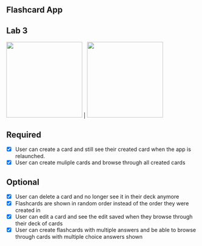 ## Flashcard App

## Lab 3

<img src="http://g.recordit.co/mIpTSicXwa.gif" width=200> | <img src="http://g.recordit.co/hjHKOukCbP.gif" width=200>

## Required
- [x] User can create a card and still see their created card when the app is relaunched.
- [x] User can create muliple cards and browse through all created cards

## Optional
- [x] User can delete a card and no longer see it in their deck anymore
- [x] Flashcards are shown in random order instead of the order they were created in
- [x] User can edit a card and see the edit saved when they browse through their deck of cards
- [x] User can create flashcards with multiple answers and be able to browse through cards with multiple choice answers shown
